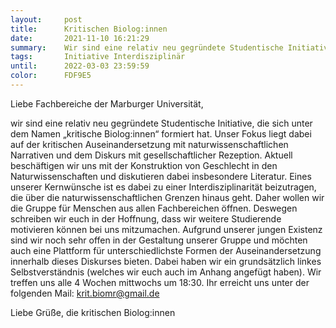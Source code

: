 ```yaml
---
layout:     post
title:      Kritischen Biolog:innen
date:       2021-11-10 16:21:29
summary:    Wir sind eine relativ neu gegründete Studentische Initiative, die sich unter dem Namen „kritische Biolog:innen“ formiert hat.
tags:		Initiative Interdisziplinär
until:		2022-03-03 23:59:59
color:      FDF9E5
---
```


Liebe Fachbereiche der Marburger Universität,

wir sind eine relativ neu gegründete Studentische Initiative, die sich unter dem Namen „kritische Biolog:innen“ formiert hat. Unser Fokus liegt dabei auf der kritischen Auseinandersetzung mit naturwissenschaftlichen Narrativen und dem Diskurs mit gesellschaftlicher Rezeption. Aktuell beschäftigen wir uns mit der Konstruktion von Geschlecht in den Naturwissenschaften und diskutieren dabei insbesondere Literatur. Eines unserer Kernwünsche ist es dabei zu einer Interdisziplinarität beizutragen, die über die naturwissenschaftlichen Grenzen hinaus geht. Daher wollen wir die Gruppe für Menschen aus allen Fachbereichen öffnen. Deswegen schreiben wir euch in der Hoffnung, dass wir weitere Studierende motivieren können bei uns mitzumachen. Aufgrund unserer jungen Existenz sind wir noch sehr offen in der Gestaltung unserer Gruppe und möchten auch eine Plattform für unterschiedlichste Formen der Auseinandersetzung innerhalb dieses Diskurses bieten. Dabei haben wir ein grundsätzlich linkes Selbstverständnis (welches wir euch auch im Anhang angefügt haben). Wir treffen uns alle 4 Wochen mittwochs um 18:30. 
Ihr erreicht uns unter der folgenden Mail: krit.biomr@gmail.de

Liebe Grüße,
die kritischen Biolog:innen
